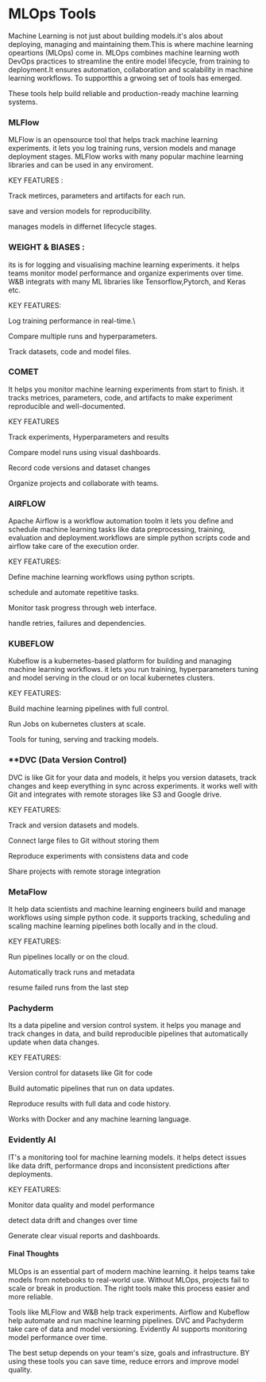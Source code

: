# MLOps Tools
Machine Learning is not just about building models.it's alos about deploying, managing and maintaining them.This is where machine learning opeartions
(MLOps) come in. MLOps combines machine learning woth DevOps practices to streamline the entire model lifecycle, from training to deployment.It ensures 
automation, collaboration and scalability in machine learning workflows. To supportthis a grwoing set of tools has emerged.

These tools help build reliable and production-ready machine learning systems.

### **MLFlow**

MLFlow is an opensource tool that helps track machine learning experiments. it lets you log training runs, version models and manage deployment stages.
MLFlow works with many popular machine learning libraries and can be used in any enviroment.

KEY FEATURES :

Track metirces, parameters and artifacts for each run.

save and version models for reproducibility.

manages models in differnet lifecycle stages.


### **WEIGHT & BIASES** :

its is for logging and visualising machine learning experiments. it helps teams monitor model performance and organize experiments over time. 
W&B integrats with many ML libraries like Tensorflow,Pytorch, and Keras etc.

KEY FEATURES:

Log training performance in real-time.\

Compare multiple runs and hyperparameters.

Track datasets, code and model files.

### **COMET**

It helps you monitor machine learning  experiments from start to finish. it tracks metrices, parameters, code, and artifacts to make
experiment reproducible and well-documented.

KEY FEATURES

Track experiments, Hyperparameters and results

Compare model runs using visual dashboards.

Record code versions and dataset changes

Organize projects and collaborate with teams.

### **AIRFLOW**

 Apache Airflow is a workflow automation toolm it lets you define and schedule machine learning tasks like data preprocessing, training,
 evaluation and deployment.workflows are simple python scripts code and airflow take care of the execution order.

 KEY FEATURES:

 Define machine learning workflows using python scripts.
 
 schedule and automate repetitive tasks.
 
 Monitor task progress through web interface.
 
 handle retries, failures and dependencies.

### **KUBEFLOW**

Kubeflow is a kubernetes-based platform for building and managing machine learning workflows. it lets you run training,
hyperparameters tuning and model serving in the cloud or on local kubernetes clusters.

KEY FEATURES:

Build machine learning pipelines with full control.

Run Jobs on kubernetes clusters at scale.

Tools for tuning, serving and tracking models.


### **DVC (Data Version Control)

DVC is like Git for your data and models, it helps you version datasets, track changes and keep everything in sync across experiments.
it works well with Git and integrates with remote storages like S3 and Google drive.

KEY FEATURES:

Track and version datasets and models.

Connect large files to Git without storing them

Reproduce experiments with consistens data and code

Share projects with remote storage integration

### **MetaFlow**

It help data scientists and machine learning engineers build and manage workflows using simple python code. it supports tracking, 
scheduling and scaling machine learning pipelines both locally and in the cloud.

KEY FEATURES:

Run pipelines locally or on the cloud.

Automatically track runs and metadata

resume failed runs from the last step

### **Pachyderm**

Its a data pipeline and version control system. it helps you manage and track changes in data, and build reproducible pipelines
that automatically update when data changes.

KEY FEATURES:

Version control for datasets like Git for code

Build automatic pipelines that run on data updates.

Reproduce results with full data and code history.

Works with Docker and any machine learning language.


### **Evidently AI**

IT's a monitoring tool for machine learning models.  it helps detect issues like data drift, performance drops and inconsistent predictions 
after deployments.

KEY FEATURES:

Monitor data quality and model performance

detect data drift and changes over time

Generate clear visual reports and dashboards.


#### **Final Thoughts**

MLOps is an essential part of modern machine learning. it helps teams take models from notebooks to real-world use. Without MLOps, projects
fail to scale or break in production. The right tools make this process easier and more reliable.

Tools like MLFlow and W&B help track experiments. Airflow and Kubeflow help automate and run machine learning pipelines.
DVC and Pachyderm take care of data and model versioning. Evidently AI supports monitoring model performance over time.

The best setup depends on your team's size, goals and infrastructure. BY using these tools you can save time, reduce errors and improve 
model quality.





























